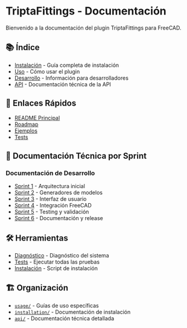# TriptaFittings - Documentación

Bienvenido a la documentación del plugin TriptaFittings para FreeCAD.

## 📚 Índice

- [Instalación](installation.md) - Guía completa de instalación
- [Uso](usage.md) - Cómo usar el plugin
- [Desarrollo](development.md) - Información para desarrolladores
- [API](api/) - Documentación técnica de la API

## 🎯 Enlaces Rápidos

- [README Principal](../README.md)
- [Roadmap](roadmap.md)
- [Ejemplos](../examples/)
- [Tests](../tests/)

## 📖 Documentación Técnica por Sprint

### Documentación de Desarrollo
- [Sprint 1](sprint1_technical_docs.md) - Arquitectura inicial
- [Sprint 2](sprint2_technical_docs.md) - Generadores de modelos
- [Sprint 3](sprint3_technical_docs.md) - Interfaz de usuario
- [Sprint 4](sprint4_technical_docs.md) - Integración FreeCAD
- [Sprint 5](sprint5_technical_docs.md) - Testing y validación
- [Sprint 6](sprint6_technical_docs.md) - Documentación y release

## 🛠️ Herramientas

- [Diagnóstico](../tools/diagnose_plugin.py) - Diagnóstico del sistema
- [Tests](../tools/run_tests.py) - Ejecutar todas las pruebas
- [Instalación](../tools/install_plugin.py) - Script de instalación

## 🏗️ Organización

- [`usage/`](usage/) - Guías de uso específicas
- [`installation/`](installation/) - Documentación de instalación
- [`api/`](api/) - Documentación técnica detallada